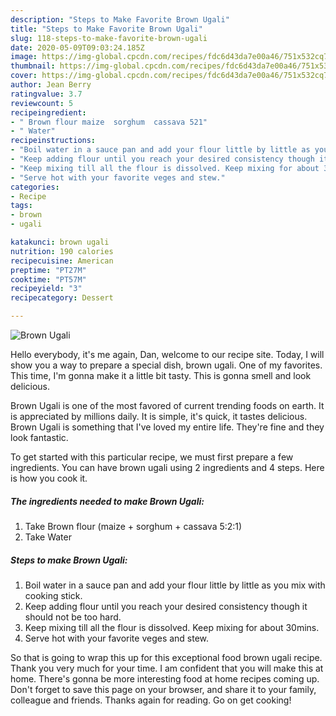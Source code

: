 ```yaml
---
description: "Steps to Make Favorite Brown Ugali"
title: "Steps to Make Favorite Brown Ugali"
slug: 118-steps-to-make-favorite-brown-ugali
date: 2020-05-09T09:03:24.185Z
image: https://img-global.cpcdn.com/recipes/fdc6d43da7e00a46/751x532cq70/brown-ugali-recipe-main-photo.jpg
thumbnail: https://img-global.cpcdn.com/recipes/fdc6d43da7e00a46/751x532cq70/brown-ugali-recipe-main-photo.jpg
cover: https://img-global.cpcdn.com/recipes/fdc6d43da7e00a46/751x532cq70/brown-ugali-recipe-main-photo.jpg
author: Jean Berry
ratingvalue: 3.7
reviewcount: 5
recipeingredient:
- " Brown flour maize  sorghum  cassava 521"
- " Water"
recipeinstructions:
- "Boil water in a sauce pan and add your flour little by little as you mix with cooking stick."
- "Keep adding flour until you reach your desired consistency though it should not be too hard."
- "Keep mixing till all the flour is dissolved. Keep mixing for about 30mins."
- "Serve hot with your favorite veges and stew."
categories:
- Recipe
tags:
- brown
- ugali

katakunci: brown ugali 
nutrition: 190 calories
recipecuisine: American
preptime: "PT27M"
cooktime: "PT57M"
recipeyield: "3"
recipecategory: Dessert

---
```



![Brown Ugali](https://img-global.cpcdn.com/recipes/fdc6d43da7e00a46/751x532cq70/brown-ugali-recipe-main-photo.jpg)

Hello everybody, it's me again, Dan, welcome to our recipe site. Today, I will show you a way to prepare a special dish, brown ugali. One of my favorites. This time, I'm gonna make it a little bit tasty. This is gonna smell and look delicious.

Brown Ugali is one of the most favored of current trending foods on earth. It is appreciated by millions daily. It is simple, it's quick, it tastes delicious. Brown Ugali is something that I've loved my entire life. They're fine and they look fantastic.




To get started with this particular recipe, we must first prepare a few ingredients. You can have brown ugali using 2 ingredients and 4 steps. Here is how you cook it.

##### The ingredients needed to make Brown Ugali:

1. Take  Brown flour (maize + sorghum + cassava 5:2:1)
1. Take  Water




##### Steps to make Brown Ugali:

1. Boil water in a sauce pan and add your flour little by little as you mix with cooking stick.
1. Keep adding flour until you reach your desired consistency though it should not be too hard.
1. Keep mixing till all the flour is dissolved. Keep mixing for about 30mins.
1. Serve hot with your favorite veges and stew.




So that is going to wrap this up for this exceptional food brown ugali recipe. Thank you very much for your time. I am confident that you will make this at home. There's gonna be more interesting food at home recipes coming up. Don't forget to save this page on your browser, and share it to your family, colleague and friends. Thanks again for reading. Go on get cooking!
